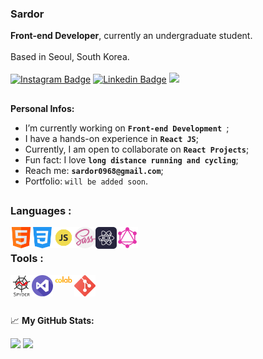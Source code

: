 ### Sardor
**Front-end Developer**, currently an undergraduate student.
<br>
<br>
Based in Seoul, South Korea.
<br>
<br>
[![Instagram Badge](https://img.shields.io/badge/-Instagram-e4405f?style=square&logo=Instagram&logoColor=black)](https://instagram.com/srd_0t/)
[![Linkedin Badge](https://img.shields.io/badge/LinkedIn-0077B5?style=square&logo=linkedin&logoColor=white)](https://www.linkedin.com/in/sardorbekmadaminov-44987a1a7/)
[![](https://visitor-badge.glitch.me/badge?page_id=Sardor-Madaminov.Sardor-Madaminov)]()
## 

**Personal Infos:**

-  I’m currently working on **`Front-end Development `**;
-  I have a hands-on experience in **`React JS`**;
-  Currently, I am open to collaborate on **`React Projects`**;
-  Fun fact: I love **`long distance running and cycling`**;
-  Reach me: **`sardor0968@gmail.com`**;
-  Portfolio: `will be added soon`.

##

### Languages :

<img align="left" alt="HTML5" width="34px" src="icons/html.png" />
<img align="left" alt="CSS3" width="34px" src="icons/css-3.png" />
<img align="left" alt="JavaScript" width="34px" src="icons/js.png" />
<img align="left" alt="Sass" width="34px" src="icons/sass.png" />
<img align="left" alt="React" width="34px" src="icons/react.png" />
<img align="left" alt="GraphQL" width="34px" src="icons/graphQl.png" />

<br>

### Tools :

<img align="left" alt="Spyder" width="34px" src="icons/spyder.png">
<img align="left" alt="Visual Studio Code" width="34px" src="icons/visual-studio.png" />
<img align="left" alt="Colab" width="34px" src="icons/colab.png" />
<img align="left" alt="Git" width="34px" src="icons/git.png" />

<br>
<br>

##


📈 **My GitHub Stats:**

<div display="flex">
  <p>
    <img width="55%" align="top" src="https://github-readme-stats.vercel.app/api?username=Sardor-M&show_icons=true&hide_border=true&&count_private=true&include_all_commits=false&theme=dark" />
    <img width="40%" align="top" src="https://github-readme-stats.vercel.app/api/top-langs/?username=Sardor-M&exclude_repo=KNN-Image-Classification&show_icons=true&hide_border=true&layout=compact&langs_count=8&theme=dark"/>

  </p>
</div>

